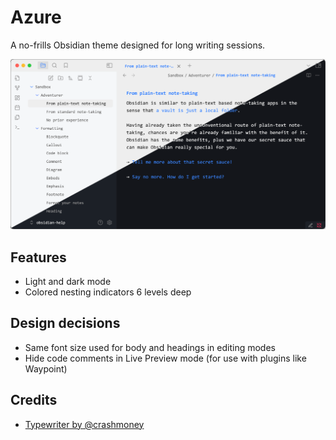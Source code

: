 # Azure

A no-frills Obsidian theme designed for long writing sessions.

![](azure.png)

## Features
 - Light and dark mode
 - Colored nesting indicators 6 levels deep

## Design decisions
 - Same font size used for body and headings in editing modes
 - Hide code comments in Live Preview mode (for use with plugins like Waypoint)

## Credits
 - [Typewriter by @crashmoney](https://github.com/crashmoney/obsidian-typewriter)